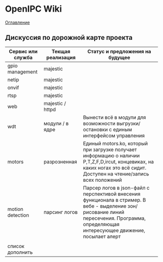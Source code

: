 # OpenIPC Wiki
[Оглавление](../index.md)

Дискуссия по дорожной карте проекта
-----------------------------------


| Сервис или служба | Текщая реализация | Статус и предложения на будущее |
|-------------------|-------------------|---------------------------------|
| gpio management   | majestic          |                                 |
| netip             | majestic          |                                 |
| onvif             | majestic          |                                 |
| rtsp              | majestic          |                                 |
| web               | majestic / httpd  |                                 |
| wdt               | модули / в ядре   | Вынести всё в модули для возможности выгрузки/остановки с единым интерфейсом управления |
| motors            | разрозненная      | Единый motors.ko, который при загрузке получает информацию о наличии P,T,Z,F,D,ircut, концевиках, на каких ногах это всё сидит. Доступен на чтение/запись всех положений |
| motion detection  | парсинг логов     | Парсер логов в json-файл с перспективой внесения функционала в стример. В вебе - выделение зон/рисование линий пересечения. Программа, определяющая интересующее движение, посылает алерт |
|                   |                   |                                 |
| список дополнить  |                   |                                 |



